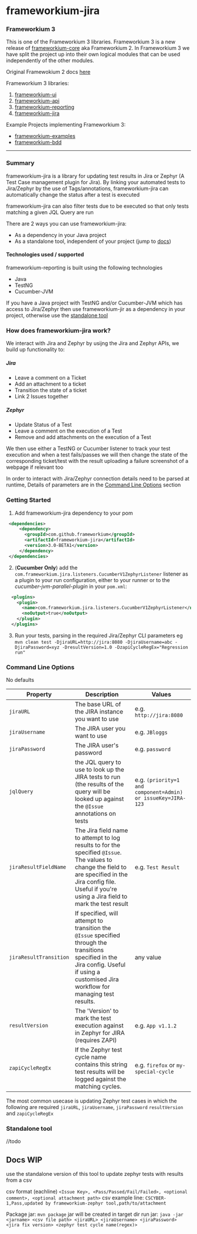 # frameworkium-jira

### Frameworkium 3

This is one of the Frameworkium 3 libraries. Frameworkium 3 is a new release of [frameworkium-core](https://github.com/Frameworkium/frameworkium-core) aka Frameworkium 2.
 In Frameworkium 3 we have split the project up into their own logical modules that can be used independently of the other modules. 
 
 Original Framewokium 2 docs [here]()
 
 Frameworkium 3 libraries:
 1. [frameworkium-ui](https://github.com/Frameworkium/frameworkium-ui)
 2. [frameworkium-api](https://github.com/Frameworkium/frameworkium-api)
 3. [frameworkium-reporting](https://github.com/Frameworkium/frameworkium-reporting)
 4. [frameworkium-jira](https://github.com/Frameworkium/frameworkium-jira)  
 
 Example Projects implementing Frameworkium 3:
 - [frameworkium-examples](https://github.com/Frameworkium/frameworkium-examples/tree/frameworkium3)
 - [frameworkium-bdd](https://github.com/Frameworkium/frameworkium-bdd/tree/frameworkium3)

***

### Summary
frameworkium-jira is a library for updating test results in Jira or Zephyr (A Test Case management plugin for Jira). 
By linking your automated tests to Jira/Zephyr
by the use of Tags/annotations, frameworkium-jira can automatically change the status after a test is executed

frameworkium-jira can also filter tests due to be executed so that only tests matching a given JQL Query are run

There are 2 ways you can use frameworkium-jira:
- As a dependency in your Java project
- As a standalone tool, independent of your project (jump to [docs](#standalone-tool))

#### Technologies used / supported
frameworkium-reporting is built using the following technologies
- Java
- TestNG
- Cucumber-JVM

If you have a Java project with TestNG and/or Cucumber-JVM which has access to Jira/Zephyr then use frameworkium-jir
 as a dependency in your project, otherwise use the [standalone tool](#standalone-tool)

### How does frameworkium-jira work?
We interact with Jira and Zephyr by usijng the Jira and Zephyr APIs, we build up functionality to:

##### Jira

- Leave a comment on a Ticket
- Add an attachment to a ticket
- Transition the state of a ticket 
- Link 2 Issues together
##### Zephyr
- Update Status of a Test
- Leave a comment on the execution of a Test
- Remove and add attachments on the execution of a Test

We then use either a TestNG or Cucumber listener to track your test execution and when a test fails/passes we will then change the 
state of the corresponding ticket/test with the result uploading a failure screenshot of a webpage if
relevant too

In order to interact with Jira/Zephyr connection details need to be parsed at runtime, Details of parameters are in the 
[Command Line Options](#command-line-options) section

### Getting Started
1. Add frameworkium-jira dependency to your pom
```xml 
 <dependencies>
     <dependency>
       <groupId>com.github.frameworkium</groupId>
       <artifactId>frameworkium-jira</artifactId>
       <version>3.0-BETA1</version>
     </dependency>
 </dependencies>
 ```
 2. (**Cucumber Only**) add the `com.frameworkium.jira.listeners.CucumberV1ZephyrListener` listener as a plugin to 
 your run configuration, either to your runner or to the _cucumber-jvm-parallel-plugin_ in your `pom.xml`:
```xml
  <plugins>
    <plugin>
      <name>com.frameworkium.jira.listeners.CucumberV1ZephyrListener</name>
      <noOutput>true</noOutput>
    </plugin>
  </plugins>
```
3. Run your tests, parsing in the required Jira/Zephyr CLI parameters eg `mvn clean test -DjiraURL=http://jira:8080 -DjiraUsername=abc
 -DjiraPassword=xyz -DresultVersion=1.0 -DzapiCycleRegEx="Regression run"`

### Command Line Options

No defaults

Property | Description | Values
-------- | ----------- | ------
`jiraURL`| The base URL of the JIRA instance you want to use | e.g. `http://jira:8080`
`jiraUsername`| The JIRA user you want to use | e.g. `JBloggs`
`jiraPassword`| The JIRA user's password | e.g. `password`
`jqlQuery`| the JQL query to use to look up the JIRA tests to run (the results of the query will be looked up against the `@Issue` annotations on tests | e.g. `(priority=1 and component=Admin) or issueKey=JIRA-123`
`jiraResultFieldName`| The Jira field name to attempt to log results to for the specified `@Issue`. The values to change the field to are specified in the Jira config file. Useful if you're using a Jira field to mark the test result | e.g. `Test Result`
`jiraResultTransition`| If specified, will attempt to transition the `@Issue` specified through the transitions specified in the Jira config. Useful if using a customised Jira workflow for managing test results. | any value
`resultVersion`| The 'Version' to mark the test execution against in Zephyr for JIRA (requires ZAPI) | e.g. `App v1.1.2`
`zapiCycleRegEx`| If the Zephyr test cycle name contains this string test results will be logged against the matching cycles. | e.g. `firefox` or `my-special-cycle`

The most common usecase is updating Zephyr test cases in which the following are required `jiraURL`, `jiraUsername`, `jiraPassword`
`resultVersion` and `zapiCycleRegEx`


### Standalone tool
//todo


## Docs WIP
use the standalone version of this tool to update zephyr tests with results from a csv

csv format (eachline) `<Issue Key>, <Pass/Passed/Fail/Failed>, <optional comment>, <optional attachment path>`
csv example line: `CSCYBER-1,Pass,updated by frameworkium-zephyr tool,path/to/attachment`

Package jar: `mvn package` jar will be created in target dir
run jar: `java -jar <jarname> <csv file path> <jiraURL> <jiraUsername> <jiraPassword> <jira fix version> <zephyr test cycle name(regex)>`
